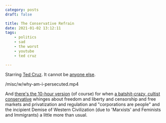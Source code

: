 ```yaml
---
category: posts
draft: false

title: The Conservative Refrain
date: 2021-01-02 13:12:11
tags:
    - politics
    - sad
    - the worst
    - youtube
    - ted cruz

---
```


Starring [Ted Cruz](https://www.theguardian.com/us-news/2021/jan/02/ted-cruz-republican-senators-reject-election-result-biden-trump). It cannot be [anyone else](https://www.thedailybeast.com/ted-cruz-is-pocketing-the-money-hes-raising-for-georgia-gopers-hes-not-alone?ref=home).

/misc/w/why-am-i-persecuted.mp4

And [there's the 10-hour version](https://www.youtube.com/watch?v=FQJrem2w6oo) (of course) for when [a batshit-crazy, cultist conservative](/misc/s/social-media-persecution.png) whinges about freedom and liberty and censorship and free markets and privatization and regulation and "corporations are people" and the incipient Demise of Western Civilization (due to 'Marxists' and Feminists and Immigrants) a little more than usual.
